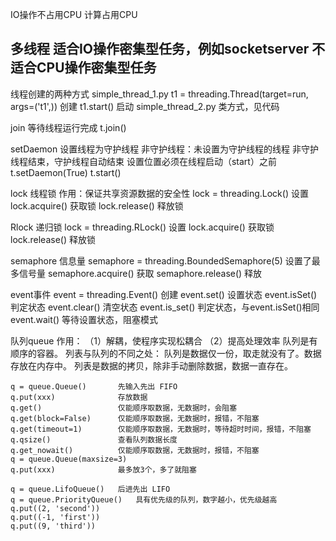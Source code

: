 IO操作不占用CPU
计算占用CPU

多线程
    适合IO操作密集型任务，例如socketserver
    不适合CPU操作密集型任务
-----------------------------------------------------------
线程创建的两种方式
    simple_thread_1.py
        t1 = threading.Thread(target=run, args=('t1',)) 创建
        t1.start()                                      启动
    simple_thread_2.py
        类方式，见代码

join
    等待线程运行完成
    t.join()

setDaemon
    设置线程为守护线程
    非守护线程：未设置为守护线程的线程
    非守护线程结束，守护线程自动结束
    设置位置必须在线程启动（start）之前
    t.setDaemon(True)
    t.start()

lock
    线程锁
    作用：保证共享资源数据的安全性
    lock = threading.Lock()    设置
    lock.acquire()              获取锁
    lock.release()              释放锁

Rlock
    递归锁
    lock = threading.RLock()    设置
    lock.acquire()              获取锁
    lock.release()              释放锁

semaphore
    信息量
    semaphore = threading.BoundedSemaphore(5)   设置了最多信号量
    semaphore.acquire()                         获取
    semaphore.release()                         释放

event事件
    event = threading.Event()       创建
    event.set()                 设置状态
    event.isSet()               判定状态
    event.clear()               清空状态
    event.is_set()              判定状态，与event.isSet()相同
    event.wait()                等待设置状态，阻塞模式

队列queue
    作用：
        （1）解耦，使程序实现松耦合
        （2）提高处理效率
    队列是有顺序的容器。
    列表与队列的不同之处：
        队列是数据仅一份，取走就没有了。数据存放在内存中。
        列表是数据的拷贝，除非手动删除数据，数据一直存在。

    q = queue.Queue()       先输入先出 FIFO
    q.put(xxx)              存放数据
    q.get()                 仅能顺序取数据，无数据时，会阻塞
    q.get(block=False)      仅能顺序取数据，无数据时，报错，不阻塞
    q.get(timeout=1)        仅能顺序取数据，无数据时，等待超时时间，报错，不阻塞
    q.qsize()               查看队列数据长度
    q.get_nowait()          仅能顺序取数据，无数据时，报错，不阻塞
    q = queue.Queue(maxsize=3)
    q.put(xxx)              最多放3个，多了就阻塞

    q = queue.LifoQueue()   后进先出 LIFO
    q = queue.PriorityQueue()   具有优先级的队列，数字越小，优先级越高
    q.put((2, 'second'))
    q.put((-1, 'first'))
    q.put((9, 'third'))
